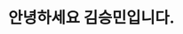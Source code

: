 ---
layout: about
permalink: /about/index.html
title: 안녕하세요 김승민입니다.
tags: [About Me]
imagefeature: 
chart: true
---